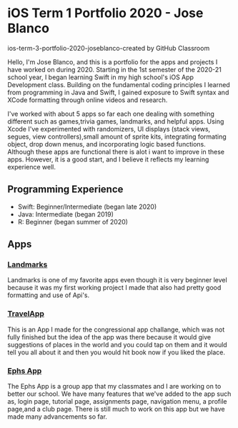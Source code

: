 # iOS Term 1 Portfolio 2020 - Jose Blanco
ios-term-3-portfolio-2020-joseblanco-created by GitHub Classroom

Hello, I'm Jose Blanco, and this is a portfolio for the apps and projects I have worked on during 2020. Starting in the 1st semester of the 2020-21 school year, I began learning Swift in my high school's iOS App Development class. Building on the fundamental coding principles I learned from programming in Java and Swift, I gained exposure to Swift syntax and XCode formatting through online videos and research.

I've worked with about 5 apps so far each one dealing with something different such as games,trivia games, landmarks, and helpful apps. Using Xcode I've experimented with randomizers, UI displays (stack views, segues, view controllers),small amount of sprite kits, integrating formating object, drop down menus,  and incorporating logic based functions. Although these apps are functional there is alot i want to improve in these apps. However, it is a good start, and I believe it reflects my learning experience well. 

## Programming Experience
* Swift: Beginner/Intermediate (began late 2020)
* Java: Intermediate (began 2019)
* R: Beginner (began summer of 2020)


## Apps
### [Landmarks]("https://docs.google.com/document/d/1-HpmWTEoHt5wqnfs8V4jOEjWCfZJ8b7pHqJt0a5nI3Y/edit?usp=sharing")
Landmarks is one of my favorite apps even though it is very beginner level because it was my first working project I made that also had pretty good formatting and use of Api's.

### [TravelApp]("https://docs.google.com/document/d/1jzvVsfyNLk7htkbyLGS3hg4fx2XLcssq0huZorRGEjM/edit?usp=sharing")
This is an App I made for the congressional app challange, which was not fully finished but the idea of the app was there because it would give suggestions of places in the world and you could tap on them and it would tell you all about it and then you would hit book now if you liked the place.

### [Ephs App]("https://github.com/connorholm/EPHS-App") 
The Ephs App is a group app that my classmates and I are working on to better our school. We have many features that we've added to the app such as, login page, tutorial page, assignments page, navigation menu, a profile page,and a club page. There is still much to work on this app but we have made many advancements so far.


